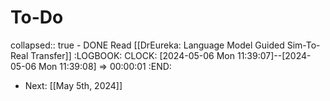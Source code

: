 # To-Do
collapsed:: true
	- DONE Read [[DrEureka: Language Model Guided Sim-To-Real Transfer]]
	  :LOGBOOK:
	  CLOCK: [2024-05-06 Mon 11:39:07]--[2024-05-06 Mon 11:39:08] =>  00:00:01
	  :END:
- Next: [[May 5th, 2024]]